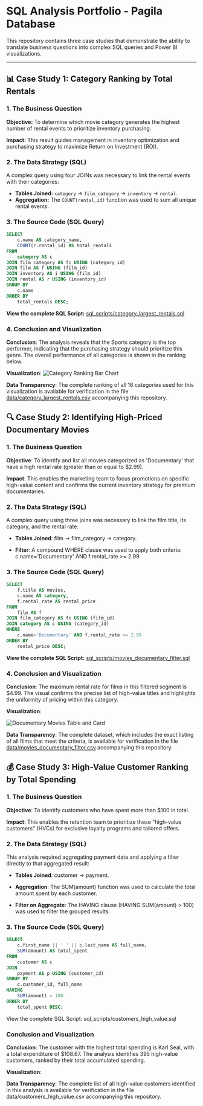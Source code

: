 # SQL Analysis Portfolio - Pagila Database

This repository contains three case studies that demonstrate the ability to translate business questions into complex SQL queries and Power BI visualizations.

---

## 📊 Case Study 1: Category Ranking by Total Rentals

### 1. The Business Question
**Objective:** To determine which movie category generates the highest number of rental events to prioritize inventory purchasing.

**Impact:** This result guides management in inventory optimization and purchasing strategy to maximize Return on Investment (ROI).

### 2. The Data Strategy (SQL)
A complex query using four JOINs was necessary to link the rental events with their categories:
* **Tables Joined:** `category` → `film_category` → `inventory` → `rental`.
* **Aggregation:** The `COUNT(rental_id)` function was used to sum all unique rental events.

### 3. The Source Code (SQL Query)
```sql
SELECT
    c.name AS category_name,
    COUNT(r.rental_id) AS total_rentals
FROM
    category AS c
JOIN film_category AS fc USING (category_id)
JOIN film AS f USING (film_id)
JOIN inventory AS i USING (film_id)
JOIN rental AS r USING (inventory_id)
GROUP BY
    c.name
ORDER BY
    total_rentals DESC;
```
**View the complete SQL Script:** [sql_scripts/category_largest_rentals.sql](./sql_scripts/category_largest_rentals.sql)

### 4. Conclusion and Visualization

**Conclusion**:
The analysis reveals that the Sports category is the top performer, indicating that the purchasing strategy should prioritize this genre. The overall performance of all categories is shown in the ranking below.

**Visualization**:
![Category Ranking Bar Chart](visualizations/category_largest_rentals.png) 

**Data Transparency**:
The complete ranking of all 16 categories used for this visualization is available for verification in the file [data/category_largest_rentals.csv](./data/category_largest_rentals.csv) accompanying this repository.


## 🔍 Case Study 2: Identifying High-Priced Documentary Movies

### 1. The Business Question
**Objective**: To identify and list all movies categorized as 'Documentary' that have a high rental rate (greater than or equal to $2.99).

**Impact**: This enables the marketing team to focus promotions on specific high-value content and confirms the current inventory strategy for premium documentaries.

### 2. The Data Strategy (SQL)
A complex query using three joins was necessary to link the film title, its category, and the rental rate.

* **Tables Joined**: film → film_category → category.

* **Filter**: A compound WHERE clause was used to apply both criteria: c.name='Documentary' AND f.rental_rate >= 2.99.

### 3. The Source Code (SQL Query)
```sql
SELECT
    f.title AS movies,
    c.name AS category,
    f.rental_rate AS rental_price
FROM
    film AS f
JOIN film_category AS fc USING (film_id)
JOIN category AS c USING (category_id)
WHERE
    c.name='Documentary' AND f.rental_rate >= 2.99
ORDER BY
    rental_price DESC;
```
**View the complete SQL Script:** [sql_scripts/movies_documentary_filter.sql](./sql_scripts/movies_documentary_filter.sql)

### 4. Conclusion and Visualization
**Conclusion**: The maximum rental rate for films in this filtered segment is $4.99. The visual confirms the precise list of high-value titles and highlights the uniformity of pricing within this category.

**Visualization**:

![Documentary Movies Table and Card](visualizations/movies_documentary_filter.png)

**Data Transparency**: The complete dataset, which includes the exact listing of all films that meet the criteria, is available for verification in the file [data/movies_documentary_filter.csv](./data/movies_documentary_filter.csv) accompanying this repository.

## 💰 Case Study 3: High-Value Customer Ranking by Total Spending

### 1. The Business Question
**Objective**: To identify customers who have spent more than $100 in total.

**Impact**: This enables the retention team to prioritize these "high-value customers" (HVCs) for exclusive loyalty programs and tailored offers.

### 2. The Data Strategy (SQL)
This analysis required aggregating payment data and applying a filter directly to that aggregated result:

* **Tables Joined**: customer → payment.

* **Aggregation**: The SUM(amount) function was used to calculate the total amount spent by each customer.

* **Filter on Aggregate**: The HAVING clause (HAVING SUM(amount) > 100) was used to filter the grouped results.

### 3. The Source Code (SQL Query)
```sql
SELECT
    c.first_name || ' ' || c.last_name AS full_name,
    SUM(amount) AS total_spent
FROM
    customer AS c
JOIN
    payment AS p USING (customer_id)
GROUP BY
    c.customer_id, full_name
HAVING
    SUM(amount) > 100
ORDER BY
    total_spent DESC;
```
View the complete SQL Script: sql_scripts/customers_high_value.sql

### Conclusion and Visualization

**Conclusion**:
The customer with the highest total spending is Karl Seal, with a total expenditure of $108.67. The analysis identifies 395 high-value customers, ranked by their total accumulated spending.

**Visualization**:

**Data Transparency**:
The complete list of all high-value customers identified in this analysis is available for verification in the file data/customers_high_value.csv accompanying this repository.
